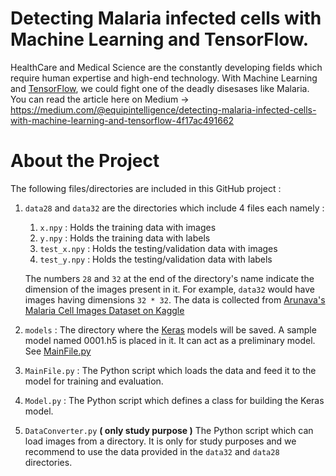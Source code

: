 
# Detecting Malaria infected cells with Machine Learning and TensorFlow.
HealthCare and Medical Science are the constantly developing fields which require human expertise
and high-end technology. With Machine Learning and [TensorFlow](https://www.tensorflow.org/), we could fight one of the deadly disesases
like Malaria. You can read the article here on Medium -> https://medium.com/@equipintelligence/detecting-malaria-infected-cells-with-machine-learning-and-tensorflow-4f17ac491662

# About the Project
The following files/directories are included in this GitHub project :
1. `data28` and `data32` are the directories which include 4 files each namely :
    1. `x.npy` : Holds the training data with images
    2. `y.npy` : Holds the training data with labels
    3. `test_x.npy` : Holds the testing/validation data with images
    4. `test_y.npy` : Holds the testing/validation data with labels
    
    The numbers `28` and `32` at the end of the directory's name indicate the dimension of the
    images present in it. For example, `data32` would have images having dimensions `32 * 32`.
    The data is collected from [ Arunava's Malaria Cell Images Dataset on Kaggle ](https://www.kaggle.com/iarunava/cell-images-for-detecting-malaria)

2. `models` : The directory where the [Keras](https://www.tensorflow.org/guide/keras) models will be saved. A sample model named
    0001.h5 is placed in it. It can act as a preliminary model. See [MainFile.py](https://github.com/shubham0204/Malaria_Cell_Classification/blob/master/MainFile.py)
    
3. `MainFile.py` : The Python script which loads the data and feed it to the model for training and evaluation.

4. `Model.py` : The Python script which defines a class for building the Keras model.

5. `DataConverter.py` **( only study purpose )** The Python script which can load images from a directory. 
It is only for study purposes and we recommend to use the data provided in the `data32` and `data28` directories.





